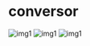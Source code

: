 # conversor

![img1](https://i.imgur.com/PRcsRFC_d.webp?maxwidth=400&shape=thumb&fidelity=medium)
![img1](https://i.imgur.com/uDliS8r_d.webp?maxwidth=400&shape=thumb&fidelity=medium)
![img1](https://i.imgur.com/Rb5lrVd_d.webp?maxwidth=400&shape=thumb&fidelity=medium)

